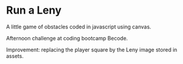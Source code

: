 # Run a Leny

A little game of obstacles coded in javascript using canvas.

Afternoon challenge at coding bootcamp Becode.

Improvement: replacing the player square by the Leny image stored in assets.

